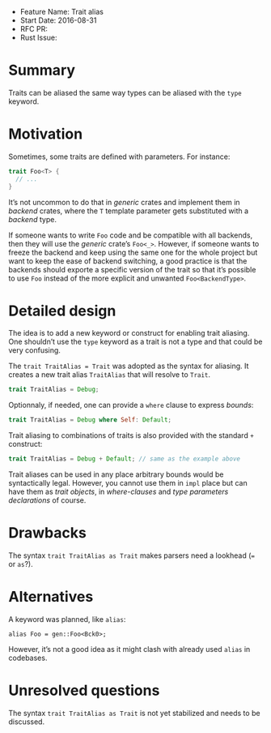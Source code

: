 - Feature Name: Trait alias
- Start Date: 2016-08-31
- RFC PR:
- Rust Issue:

# Summary
[summary]: #summary

Traits can be aliased the same way types can be aliased with the `type` keyword.

# Motivation
[motivation]: #motivation

Sometimes, some traits are defined with parameters. For instance:

```rust
trait Foo<T> {
  // ...
}
```

It’s not uncommon to do that in *generic* crates and implement them in *backend* crates, where the
`T` template parameter gets substituted with a *backend* type.

If someone wants to write `Foo` code and be compatible with all backends, then they will use the
*generic* crate’s `Foo<_>`. However, if someone wants to freeze the backend and keep using the same
one for the whole project but want to keep the ease of backend switching, a good practice is that
the backends should exporte a specific version of the trait so that it’s possible to use `Foo`
instead of the more explicit and unwanted `Foo<BackendType>`.

# Detailed design
[design]: #detailed-design

The idea is to add a new keyword or construct for enabling trait aliasing. One shouldn’t use the
`type` keyword as a trait is not a type and that could be very confusing.

The `trait TraitAlias = Trait` was adopted as the syntax for aliasing. It creates a new trait alias
`TraitAlias` that will resolve to `Trait`.

```rust
trait TraitAlias = Debug;
```

Optionnaly, if needed, one can provide a `where` clause to express *bounds*:

```rust
trait TraitAlias = Debug where Self: Default;
```

Trait aliasing to combinations of traits is also provided with the standard `+` construct:

```rust
trait TraitAlias = Debug + Default; // same as the example above
```

Trait aliases can be used in any place arbitrary bounds would be syntactically legal. However, you
cannot use them in `impl` place but can have them as *trait objects*, in *where-clauses* and *type
parameters declarations* of course.

# Drawbacks
[drawbacks]: #drawbacks

The syntax `trait TraitAlias as Trait` makes parsers need a lookhead (`=` or `as`?).

# Alternatives
[alternatives]: #alternatives

A keyword was planned, like `alias`:

```
alias Foo = gen::Foo<Bck0>;
```

However, it’s not a good idea as it might clash with already used `alias` in codebases.

# Unresolved questions
[unresolved]: #unresolved-questions

The syntax `trait TraitAlias as Trait` is not yet stabilized and needs to be discussed.
